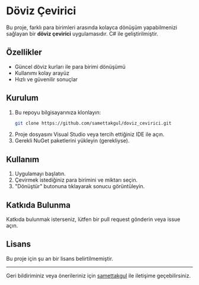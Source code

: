 # Döviz Çevirici

Bu proje, farklı para birimleri arasında kolayca dönüşüm yapabilmenizi sağlayan bir **döviz çevirici** uygulamasıdır. C# ile geliştirilmiştir.

## Özellikler

- Güncel döviz kurları ile para birimi dönüşümü
- Kullanımı kolay arayüz
- Hızlı ve güvenilir sonuçlar

## Kurulum

1. Bu repoyu bilgisayarınıza klonlayın:
   ```bash
   git clone https://github.com/samettakgul/doviz_cevirici.git
   ```
2. Proje dosyasını Visual Studio veya tercih ettiğiniz IDE ile açın.
3. Gerekli NuGet paketlerini yükleyin (gerekliyse).

## Kullanım

1. Uygulamayı başlatın.
2. Çevirmek istediğiniz para birimini ve miktarı seçin.
3. "Dönüştür" butonuna tıklayarak sonucu görüntüleyin.

## Katkıda Bulunma

Katkıda bulunmak isterseniz, lütfen bir pull request gönderin veya issue açın.

## Lisans

Bu proje için şu an bir lisans belirtilmemiştir.

---

Geri bildiriminiz veya önerileriniz için [samettakgul](https://github.com/samettakgul) ile iletişime geçebilirsiniz.
